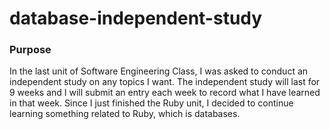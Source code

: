 # database-independent-study
### Purpose
In the last unit of Software Engineering Class, I was asked to conduct an independent study on any topics I want. The independent study will last for 9 weeks and I will submit an entry each week to record what I have learned in that week. Since I just finished the Ruby unit, I decided to continue learning something related to Ruby, which is databases. 


